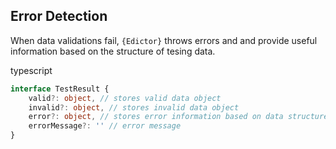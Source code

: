 <div class="flex flex-center width-100">
<h2>Error Detection</h2>
</div>

When data validations fail, `{Edictor}` throws errors and and provide
useful information based on the structure of tesing data.

<el-title-code>typescript</el-title-code>
```ts
interface TestResult {
    valid?: object, // stores valid data object
    invalid?: object, // stores invalid data object
    error?: object, // stores error information based on data structure.
    errorMessage?: '' // error message
}
```